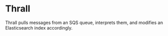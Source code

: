 # Thrall

Thrall pulls messages from an SQS queue, interprets them, and modifies an Elasticsearch index accordingly.
